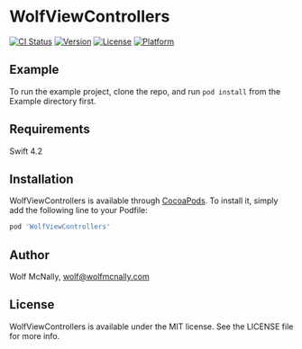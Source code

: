 # WolfViewControllers

[![CI Status](https://img.shields.io/travis/wolfmcnally/WolfViewControllers.svg?style=flat)](https://travis-ci.org/wolfmcnally/WolfViewControllers)
[![Version](https://img.shields.io/cocoapods/v/WolfViewControllers.svg?style=flat)](https://cocoapods.org/pods/WolfViewControllers)
[![License](https://img.shields.io/cocoapods/l/WolfViewControllers.svg?style=flat)](https://cocoapods.org/pods/WolfViewControllers)
[![Platform](https://img.shields.io/cocoapods/p/WolfViewControllers.svg?style=flat)](https://cocoapods.org/pods/WolfViewControllers)

## Example

To run the example project, clone the repo, and run `pod install` from the Example directory first.

## Requirements

Swift 4.2

## Installation

WolfViewControllers is available through [CocoaPods](https://cocoapods.org). To install
it, simply add the following line to your Podfile:

```ruby
pod 'WolfViewControllers'
```

## Author

Wolf McNally, wolf@wolfmcnally.com

## License

WolfViewControllers is available under the MIT license. See the LICENSE file for more info.
